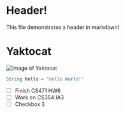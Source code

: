 # Header!
This file demonstrates a header in markdown!
# Yaktocat
![Image of Yaktocat](https://octodex.github.com/images/yaktocat.png)

``` java
String hello = "Hello World!"
```
- [ ] Finish CS471 HW6
- [ ] Work on CS354 IA3
- [ ] Checkbox 3
